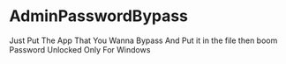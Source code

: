 # AdminPasswordBypass
Just Put The App That You Wanna Bypass And Put it in the file then boom Password Unlocked
Only For Windows
